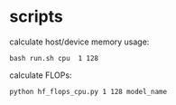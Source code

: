 # scripts
calculate host/device memory usage:
```
bash run.sh cpu  1 128
```

calculate FLOPs:
```
python hf_flops_cpu.py 1 128 model_name
```
